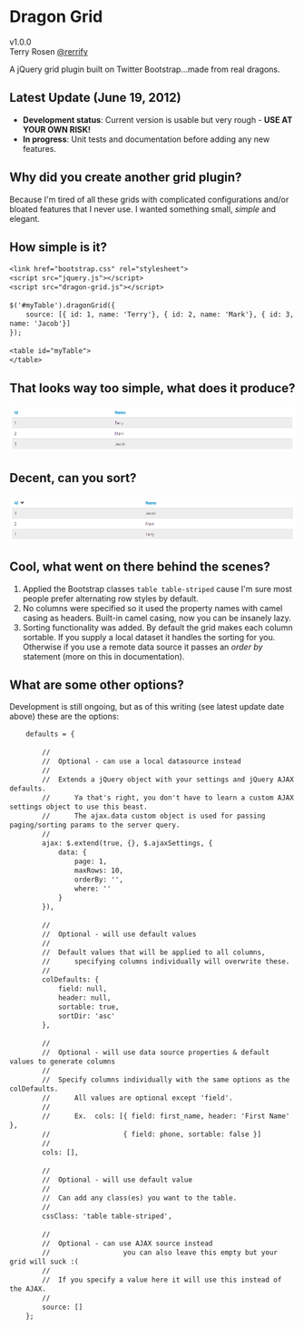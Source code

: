 Dragon Grid
===============

v1.0.0<br />
Terry Rosen [@rerrify](https://twitter.com/rerrify)

A jQuery grid plugin built on Twitter Bootstrap...made from real dragons.<br />

Latest Update (June 19, 2012)
-------------------------

+ **Development status**: Current version is usable but very rough - **USE AT YOUR OWN RISK!**
+ **In progress**:  Unit tests and documentation before adding any new features.

Why did you create another grid plugin? 
-----------------

Because I'm tired of all these grids with complicated configurations and/or bloated features that I never use.
I wanted something small, *simple* and elegant.

How simple is it?
-----------------

    <link href="bootstrap.css" rel="stylesheet">
    <script src="jquery.js"></script>
    <script src="dragon-grid.js"></script>

	$('#myTable').dragonGrid({
		source: [{ id: 1, name: 'Terry'}, { id: 2, name: 'Mark'}, { id: 3, name: 'Jacob'}]
	});

	<table id="myTable">
    </table>

That looks way too simple, what does it produce?
-----------------

![wtf](https://github.com/tcrosen/dragon-grid/raw/master/docs/basic.png)

Decent, can you sort?
-----------------

![wtf](https://github.com/tcrosen/dragon-grid/raw/master/docs/basic_sorted_desc.png)

Cool, what went on there behind the scenes?
-----------------

1. Applied the Bootstrap classes `table table-striped` cause I'm sure most people prefer alternating row styles by default.
2. No columns were specified so it used the property names with camel casing as headers.  Built-in camel casing, now you can be insanely lazy.
3. Sorting functionality was added.  By default the grid makes each column sortable.  If you supply a local dataset it handles the sorting for you.  Otherwise if you use a remote data source it passes an *order by* statement (more on this in documentation).

What are some other options?
-----------------------------

Development is still ongoing, but as of this writing (see latest update date above) these are the options:

    	defaults = {

    		//
            //  Optional - can use a local datasource instead
            //
            //  Extends a jQuery object with your settings and jQuery AJAX defaults.
            //      Ya that's right, you don't have to learn a custom AJAX settings object to use this beast.
            //      The ajax.data custom object is used for passing paging/sorting params to the server query.
            //
            ajax: $.extend(true, {}, $.ajaxSettings, {
                data: {                    
                    page: 1,                    
                    maxRows: 10,
                    orderBy: '',
                    where: ''
                }
            }),

            //
            //  Optional - will use default values
            //
            //  Default values that will be applied to all columns, 
            //      specifying columns individually will overwrite these.
            //
            colDefaults: {
                field: null,
                header: null,
                sortable: true,
                sortDir: 'asc'
            },

            //
            //  Optional - will use data source properties & default values to generate columns
            //
            //  Specify columns individually with the same options as the colDefaults.  
            //      All values are optional except 'field'.
            //      
            //      Ex.  cols: [{ field: first_name, header: 'First Name' },
            //                  { field: phone, sortable: false }]
            //
            cols: [],

            //
            //  Optional - will use default value
            //
            //  Can add any class(es) you want to the table.
            //
            cssClass: 'table table-striped',

            //
            //  Optional - can use AJAX source instead 
            //                  you can also leave this empty but your grid will suck :(
            //
            //  If you specify a value here it will use this instead of the AJAX.
            //
            source: []
        };
